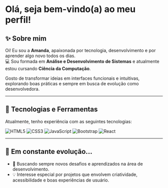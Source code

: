 # Olá, seja bem-vindo(a) ao meu perfil!

## ✨ Sobre mim
Oi! Eu sou a **Amanda**, apaixonada por tecnologia, desenvolvimento e por aprender algo novo todos os dias.  
💻 Sou formada em **Análise e Desenvolvimento de Sistemas** e atualmente estou cursando **Ciência da Computação**.  

Gosto de transformar ideias em interfaces funcionais e intuitivas, explorando boas práticas e sempre em busca de evolução como desenvolvedora.

---

## 🚀 Tecnologias e Ferramentas
Atualmente, tenho experiência com as seguintes tecnologias:

![HTML5](https://img.shields.io/badge/HTML5-E34F26?style=for-the-badge&logo=html5&logoColor=white)
![CSS3](https://img.shields.io/badge/CSS3-1572B6?style=for-the-badge&logo=css3&logoColor=white)
![JavaScript](https://img.shields.io/badge/JavaScript-F7DF1E?style=for-the-badge&logo=javascript&logoColor=black)
![Bootstrap](https://img.shields.io/badge/Bootstrap-7952B3?style=for-the-badge&logo=bootstrap&logoColor=white)
![React](https://img.shields.io/badge/React-61DAFB?style=for-the-badge&logo=react&logoColor=black)

---

## 🌱 Em constante evolução...
- 🎯 Buscando sempre novos desafios e aprendizados na área de desenvolvimento.
- 💡 Interesse especial por projetos que envolvem criatividade, acessibilidade e boas experiências de usuário.
